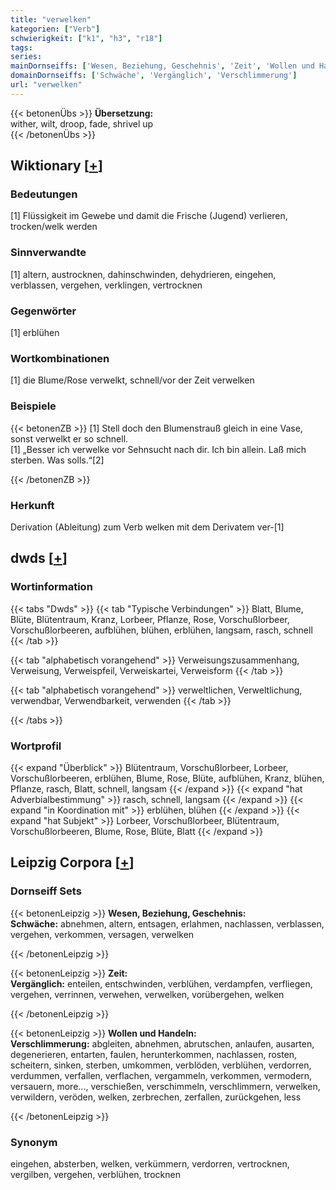 ```yaml
---
title: "verwelken"
kategorien: ["Verb"]
schwierigkeit: ["k1", "h3", "r18"]
tags:
series:
mainDornseiffs: ['Wesen, Beziehung, Geschehnis', 'Zeit', 'Wollen und Handeln']
domainDornseiffs: ['Schwäche', 'Vergänglich', 'Verschlimmerung']
url: "verwelken"
---
```


{{< betonenÜbs >}}
**Übersetzung:**  
wither, wilt, droop, fade, shrivel up  
{{< /betonenÜbs >}}

## Wiktionary [[+](https://de.wiktionary.org/wiki/verwelken)]

### Bedeutungen
[1] Flüssigkeit im Gewebe und damit die Frische (Jugend) verlieren, trocken/welk werden  

### Sinnverwandte
[1] altern, austrocknen, dahinschwinden, dehydrieren, eingehen, verblassen, vergehen, verklingen, vertrocknen  

### Gegenwörter
[1] erblühen  

### Wortkombinationen
[1] die Blume/Rose verwelkt, schnell/vor der Zeit verwelken  

### Beispiele
{{< betonenZB >}}
[1] Stell doch den Blumenstrauß gleich in eine Vase, sonst verwelkt er so schnell.  
[1] „Besser ich verwelke vor Sehnsucht nach dir. Ich bin allein. Laß mich sterben. Was solls.“[2]  

{{< /betonenZB >}}
### Herkunft
Derivation (Ableitung) zum Verb welken mit dem Derivatem ver-[1]  



## dwds [[+](https://www.dwds.de/wb/verwelken)]

### Wortinformation
{{< tabs "Dwds" >}}
{{< tab "Typische Verbindungen" >}}
Blatt, Blume, Blüte, Blütentraum, Kranz, Lorbeer, Pflanze, Rose, Vorschußlorbeer, Vorschußlorbeeren, aufblühen, blühen, erblühen, langsam, rasch, schnell
{{< /tab >}}

{{< tab "alphabetisch vorangehend" >}}
Verweisungszusammenhang, Verweisung, Verweispfeil, Verweiskartei, Verweisform
{{< /tab >}}

{{< tab "alphabetisch vorangehend" >}}
verweltlichen, Verweltlichung, verwendbar, Verwendbarkeit, verwenden
{{< /tab >}}

{{< /tabs >}}

### Wortprofil
{{< expand "Überblick" >}} Blütentraum, Vorschußlorbeer, Lorbeer, Vorschußlorbeeren, erblühen, Blume, Rose, Blüte, aufblühen, Kranz, blühen, Pflanze, rasch, Blatt, schnell, langsam {{< /expand >}}
{{< expand "hat Adverbialbestimmung" >}} rasch, schnell, langsam {{< /expand >}}
{{< expand "in Koordination mit" >}} erblühen, blühen {{< /expand >}}
{{< expand "hat Subjekt" >}} Lorbeer, Vorschußlorbeer, Blütentraum, Vorschußlorbeeren, Blume, Rose, Blüte, Blatt {{< /expand >}}

## Leipzig Corpora [[+](https://corpora.uni-leipzig.de/en/res?word=verwelken&corpusId=deu_newscrawl-public_2018)]

### Dornseiff Sets
{{< betonenLeipzig >}}
**Wesen, Beziehung, Geschehnis:**  
**Schwäche:** abnehmen, altern, entsagen, erlahmen, nachlassen, verblassen, vergehen, verkommen, versagen, verwelken  

{{< /betonenLeipzig >}}


{{< betonenLeipzig >}}
**Zeit:**  
**Vergänglich:** enteilen, entschwinden, verblühen, verdampfen, verfliegen, vergehen, verrinnen, verwehen, verwelken, vorübergehen, welken  

{{< /betonenLeipzig >}}


{{< betonenLeipzig >}}
**Wollen und Handeln:**  
**Verschlimmerung:** abgleiten, abnehmen, abrutschen, anlaufen, ausarten, degenerieren, entarten, faulen, herunterkommen, nachlassen, rosten, scheitern, sinken, sterben, umkommen, verblöden, verblühen, verdorren, verdummen, verfallen, verflachen, vergammeln, verkommen, vermodern, versauern, more..., verschießen, verschimmeln, verschlimmern, verwelken, verwildern, veröden, welken, zerbrechen, zerfallen, zurückgehen, less  

{{< /betonenLeipzig >}}

### Synonym
eingehen, absterben, welken, verkümmern, verdorren, vertrocknen, vergilben, vergehen, verblühen, trocknen

